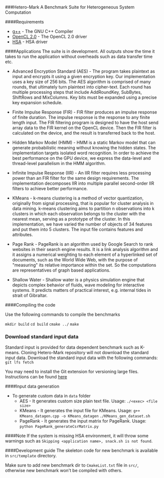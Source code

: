 ###Hetero-Mark
A Benchmark Suite for Heterogeneous System Computation

####Requirements
* [g++](https://gcc.gnu.org/onlinedocs/gcc-3.3.6/gcc/G_002b_002b-and-GCC.html) - The GNU C++ Compiler
* [OpenCL 2.0](http://support.amd.com/en-us/kb-articles/Pages/OpenCL2-Driver.aspx) - The OpenCL 2.0 driver
* [HSA](https://github.com/HSAFoundation/HSA-Drivers-Linux-AMD) - HSA driver

####Applications
The suite is in development. All outputs show the time it takes to run
the application without overheads such as data transfer time etc.

* Advanced Encryption Standard (AES) - The program takes plaintext as input and encrypts it using a given
encryption key. Our implementation uses a key size of 256 bits. The
AES algorithm is comprised of many rounds, that ultimately turn
plaintext into cipher-text. Each round has multiple processing steps
that include AddRoundKey, SubBytes, ShiftRows and MixColumns. Key bits
 must be expanded using a precise key expansion schedule.

* Finite Impulse Response (FIR) - FIR filter produces an impulse response of finite duration. The impulse
 response is the response to any finite length input. The FIR filtering
 program is designed to have the host send array data to the FIR kernel
 on the OpenCL device. Then the FIR filter is calculated on the device,
 and the result is transferred back to the host.

* Hidden Markov Model (HMM) - HMM is a static Markov model that can generate probabilistic meaning
 without knowing the hidden states. The implementation
targets isolated word recognition. In order to achieve the
best performance on the GPU device, we express the data-level
and thread-level parallelism in the HMM algorithm.

* Infinite Impulse Response (IIR) - An IIR filter requires less processing
power than an FIR filter for
the same design requirements. The implementation decomposes
IIR into multiple parallel second-order IIR filters to achieve better
performance.

* KMeans - k-means clustering is a method of vector quantization, originally from
 signal processing, that is popular for cluster analysis in data mining.
 k-means clustering aims to partition n observations into k clusters in
 which each observation belongs to the cluster with the nearest mean,
 serving as a prototype of the cluster. In this implementation, we have
 varied the number of objects of 34 features and put them into 5 clusters.
 The input file contains features and attributes.

* Page Rank - PageRank is an algorithm used by Google Search to rank websites in their
 search engine results. It is a link analysis algorithm and it assigns a
 numerical weighting to each element of a hyperlinked set of documents,
 such as the World Wide Web, with the purpose of "measuring" its relative
 importance within the set. So the computations are representatives of graph
 based applications.

* Shallow Water - Shallow water is a physics simulation engine that depicts complex
 behavior of fluids, wave modeling for interactive systems. It predicts
 matters of practical interest, e.g. internal tides in strait of Gibraltar.

####Compiling the code

Use the following commands to compile the benchmarks

`mkdir build`
`cd build`
`cmake ../`
`make`

### Download standard input data
Standard input is provided for data dependent benchmark such as K-means. 
Cloning Hetero-Mark repository will not download the standard input data. 
Download the standard input data with the following commands:
`git lfs fetch`

You may need to install the Git extension for versioning large files. 
Instructions can be found [here](https://git-lfs.github.com/)

####Input data generation
* To generate custom data in `data` folder
  * AES - It generates custom size plain text file. Usage: `./<exec> <file size>` 
  * KMeans - It generates the input file for KMeans. Usage:
`g++ KMeans_datagen.cpp -o KMeans_datagen`
`./KMeans_gen_dataset.sh`
  * PageRank - It generates the input matrix for PageRank. Usage: `python PageRank_generateCsrMatrix.py`

####Note
If the system is missing HSA environment, it will throw some warnings such as `Skipping <application name>, snack.sh is not found`.

####Development guide
The skeleton code for new benchmark is available in `src/template` directory.

Make sure to add new benchmark dir to `CmakeList.txt` file in `src/`, otherwise new benchmark won't be compiled with others.
